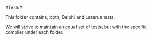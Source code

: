 #Tests#

This folder contains, both, Delphi and Lazarus tests.

We will strive to maintain an equal set of tests, but with the specific compiler under each folder.
